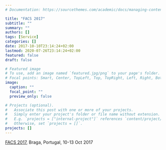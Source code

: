```yaml
---
# Documentation: https://sourcethemes.com/academic/docs/managing-content/

title: "FACS 2017"
subtitle: ""
summary: ""
authors: []
tags: [Service]
categories: []
date: 2017-10-10T23:14:24+02:00
lastmod: 2020-07-26T23:14:24+02:00
featured: false
draft: false

# Featured image
# To use, add an image named `featured.jpg/png` to your page's folder.
# Focal points: Smart, Center, TopLeft, Top, TopRight, Left, Right, BottomLeft, Bottom, BottomRight.
image:
  caption: ""
  focal_point: ""
  preview_only: false

# Projects (optional).
#   Associate this post with one or more of your projects.
#   Simply enter your project's folder or file name without extension.
#   E.g. `projects = ["internal-project"]` references `content/project/deep-learning/index.md`.
#   Otherwise, set `projects = []`.
projects: []
---
```

[FACS 2017](http://facs2017.di.uminho.pt/), Braga, Portugal, 10-13 Oct 2017
